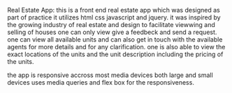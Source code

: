 Real Estate App:
this is a front end real estate app which was designed as part of practice
it utilizes html css javascript and jquery.
it was inspired by the growing industry of real estate and design to facilitate viewwing and selling of houses
one can only view give a feedbeck and send a request.
one can view all available units and can also get in touch with the available agents for more details
 and for any clarification.
 one is also able to view the exact locations of the units and the unit description including the pricing 
 of the units.

 the app is responsive accross most media devices both large and small devices
 uses media queries and flex box for the responsiveness.
 

